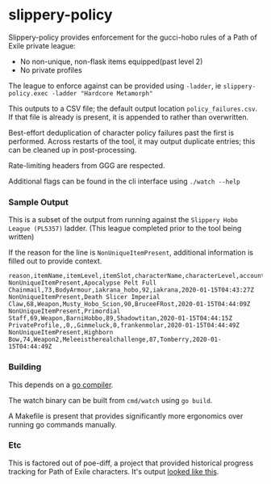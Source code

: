 # slippery-policy

Slippery-policy provides enforcement for the gucci-hobo rules of a Path of Exile private league:

- No non-unique, non-flask items equipped(past level 2)
- No private profiles

The league to enforce against can be provided using `-ladder`, ie `slippery-policy.exec -ladder "Hardcore Metamorph"`

This outputs to a CSV file; the default output location `policy_failures.csv`. If that file is already is present, it is appended to rather than overwritten.

Best-effort deduplication of character policy failures past the first is performed. Across restarts of the tool, it may output duplicate entries; this can be cleaned up in post-processing.

Rate-limiting headers from GGG are respected.

Additional flags can be found in the cli interface using `./watch --help`

### Sample Output

This is a subset of the output from running against the `Slippery Hobo League (PL5357)` ladder. (This league completed prior to the tool being written)

If the reason for the line is `NonUniqueItemPresent`, additional information is filled out to provide context.

```
reason,itemName,itemLevel,itemSlot,characterName,characterLevel,accountName,when
NonUniqueItemPresent,Apocalypse Pelt Full Chainmail,73,BodyArmour,iakrana_hobo,92,iakrana,2020-01-15T04:43:27Z
NonUniqueItemPresent,Death Slicer Imperial Claw,68,Weapon,Musty_Hobo_Scion,90,BruceeFRost,2020-01-15T04:44:09Z
NonUniqueItemPresent,Primordial Staff,69,Weapon,BarniHobbo,89,Shadowtitan,2020-01-15T04:44:15Z
PrivateProfile,,0,,Gimmeluck,0,frankenmolar,2020-01-15T04:44:49Z
NonUniqueItemPresent,Highborn Bow,74,Weapon2,Meleeistherealchallenge,87,Tomberry,2020-01-15T04:44:49Z
```

### Building

This depends on a [go compiler](https://golang.org/doc/install).

The watch binary can be built from `cmd/watch` using `go build`.

A Makefile is present that provides significantly more ergonomics over running go commands manually.

### Etc

This is factored out of poe-diff, a project that provided historical progress tracking for Path of Exile characters. It's output [looked like this](https://gfycat.com/ScornfulMajorBubblefish).
